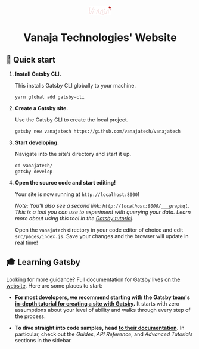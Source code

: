 <p align="center">
  <a href="https://www.vanajatech.com">
    <img alt="Vanaja Tech logo." src="/src/images/logo.svg" width="60" />
  </a>
</p>
<h1 align="center">
  Vanaja Technologies' Website
</h1>

## 🚀 Quick start

1.  **Install Gatsby CLI.**

    This installs Gatsby CLI globally to your machine.

    ```shell
    yarn global add gatsby-cli
    ```

2.  **Create a Gatsby site.**

    Use the Gatsby CLI to create the local project.

    ```shell
    gatsby new vanajatech https://github.com/vanajatech/vanajatech
    ```

3.  **Start developing.**

    Navigate into the site’s directory and start it up.

    ```shell
    cd vanajatech/
    gatsby develop
    ```

4.  **Open the source code and start editing!**

    Your site is now running at `http://localhost:8000`!

    _Note: You'll also see a second link: _`http://localhost:8000/___graphql`_. This is a tool you can use to experiment with querying your data. Learn more about using this tool in the [Gatsby tutorial](https://www.gatsbyjs.org/tutorial/part-five/#introducing-graphiql)._

    Open the `vanajatech` directory in your code editor of choice and edit `src/pages/index.js`. Save your changes and the browser will update in real time!

## 🎓 Learning Gatsby

Looking for more guidance? Full documentation for Gatsby lives [on the website](https://www.gatsbyjs.org/). Here are some places to start:

- **For most developers, we recommend starting with the Gatsby team's [in-depth tutorial for creating a site with Gatsby](https://www.gatsbyjs.org/tutorial/).** It starts with zero assumptions about your level of ability and walks through every step of the process.

- **To dive straight into code samples, head [to their documentation](https://www.gatsbyjs.org/docs/).** In particular, check out the _Guides_, _API Reference_, and _Advanced Tutorials_ sections in the sidebar.
